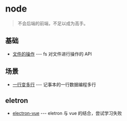 # node

> 不会后端的前端，不足以成为高手。

## 基础

- [文件的操作](./base/fs-operate.md) --- fs 对文件进行操作的  API

## 场景

- [一行变多行](./one-column-to-multi-line.md) --- 记事本的一行数据编程多行

## eletron

- [electron-vue](./electron-vue.md) --- eletron 与 vue 的结合，尝试学习失败

